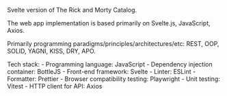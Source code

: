 Svelte version of The Rick and Morty Catalog.

The web app implementation is based primarily on Svelte.js, JavaScript, Axios.

Primarily programming paradigms/principles/architectures/etc: REST, OOP, SOLID, YAGNI, KISS, DRY, APO.

Tech stack:
    - Programming language: JavaScript
        - Dependency injection container: BottleJS
    - Front-end framework: Svelte
    - Linter: ESLint
    - Formatter: Prettier
    - Browser compatibility testing: Playwright
    - Unit testing: Vitest
    - HTTP client for API: Axios


